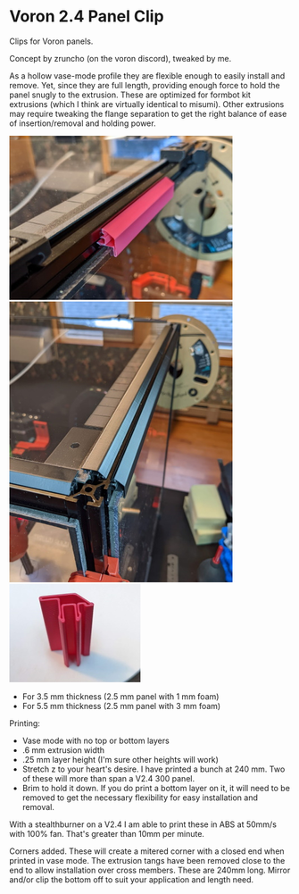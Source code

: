 
# Voron 2.4 Panel Clip
Clips for Voron panels.

Concept by zruncho (on the voron discord), tweaked by me.

As a hollow vase-mode profile they are flexible enough to easily install and remove. Yet, since they are full length, providing enough force to hold the panel snugly to the extrusion. These are optimized for formbot kit extrusions (which I think are virtually identical to misumi). Other extrusions may require tweaking the flange separation to get the right balance of ease of insertion/removal and holding power.

![1](pics/prototype2.jpg)![3](pics/installed.jpg)
![2](pics/profile2.jpg)
* For 3.5 mm thickness (2.5 mm panel with 1 mm foam)
* For 5.5 mm thickness (2.5 mm panel with 3 mm foam)


Printing:
- Vase mode with no top or bottom layers
- .6 mm extrusion width
- .25 mm layer height (I'm sure other heights will work)
- Stretch z to your heart's desire. I have printed a bunch at 240 mm. Two of these will more than span a V2.4 300 panel.
- Brim to hold it down. If you do print a bottom layer on it, it will need to be removed to get the necessary flexibility for easy installation and removal.

With a stealthburner on a V2.4 I am able to print these in ABS at 50mm/s with 100% fan. That's greater than 10mm per minute.

Corners added. These will create a mitered corner with a closed end when printed in vase mode. The extrusion tangs have been removed close to the end to allow installation over cross members. These are 240mm long. Mirror and/or clip the bottom off to suit your application and length need.
